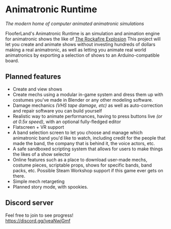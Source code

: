 # Animatronic Runtime

_The modern home of computer animated animatronic simulations_

FlooferLand's Animatronic Runtime is an simulation and animation engine for animatronic shows the like of [The Rockafire Explosion](https://www.youtube.com/watch?v=8SeSavNd9_c&list=PLB8A625C54121DA04)
This project will let you create and animate shows without investing hundreds of dollars making a real animatronic, as well as letting you animate real world animatronics by exporting a selection of shows to an Arduino-compatible board.

## Planned features
- Create and view shows
- Create mechs using a modular in-game system and dress them up with costumes you've made in Blender or any other modeling software.
- Damage mechanics _(VHS tape damage, etc)_ as well as auto-correction and repair software you can build yourself
- Realistic way to animate performances, having to press buttons live _(or at 0.5x speed)_, with an optional fully-fledged editor
- Flatscreen + VR support
- A band selection screen to let you choose and manage which animatronic band you'd like to watch, including credit for the people that made the band, the company that is behind it, the voice actors, etc.
- A safe sandboxed scripting system that allows for users to make things the likes of a show selector
- Online features such as a place to download user-made mechs, costume pieces, scriptable props, shows for specific bands, band packs, etc. Possible Steam Workshop support if this game ever gets on there.
- Simple mech retargeting
- Planned story mode, with spookies.

## Discord server
Feel free to join to see progress! <br/>
https://discord.gg/jveaNwjGmf
